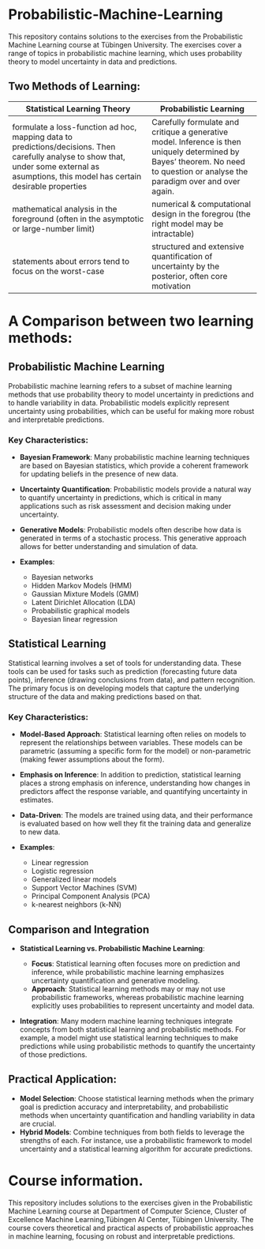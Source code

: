 # Probabilistic-Machine-Learning
This repository contains solutions to the exercises from the Probabilistic Machine Learning course at Tübingen University. The exercises cover a range of topics in probabilistic machine learning, which uses probability theory to model uncertainty in data and predictions.
 

## Two Methods of Learning:
| Statistical Learning Theory | Probabilistic Learning |
|---|---|
|formulate a loss-function ad hoc, mapping data to predictions/decisions. Then carefully analyse to show that, under some external as asumptions, this model has certain desirable properties| Carefully formulate and critique a generative model. Inference is then uniquely determined by Bayes’ theorem. No need to question or analyse the paradigm over and over again. 
|mathematical analysis in the foreground (often in the asymptotic or large-number limit) |numerical & computational design in the foregrou (the right model may be intractable) |
|statements about errors tend to focus on the worst-case|structured and extensive quantification of uncertainty by the posterior, often core motivation |

# A Comparison between two learning methods:

## Probabilistic Machine Learning

Probabilistic machine learning refers to a subset of machine learning methods that use probability theory to model uncertainty in predictions and to handle variability in data. Probabilistic models explicitly represent uncertainty using probabilities, which can be useful for making more robust and interpretable predictions.

### Key Characteristics:

- **Bayesian Framework**: Many probabilistic machine learning techniques are based on Bayesian statistics, which provide a coherent framework for updating beliefs in the presence of new data.

- **Uncertainty Quantification**: Probabilistic models provide a natural way to quantify uncertainty in predictions, which is critical in many applications such as risk assessment and decision making under uncertainty.

- **Generative Models**: Probabilistic models often describe how data is generated in terms of a stochastic process. This generative approach allows for better understanding and simulation of data.

- **Examples**:
  - Bayesian networks
  - Hidden Markov Models (HMM)
  - Gaussian Mixture Models (GMM)
  - Latent Dirichlet Allocation (LDA)
  - Probabilistic graphical models
  - Bayesian linear regression
## Statistical Learning

Statistical learning involves a set of tools for understanding data. These tools can be used for tasks such as prediction (forecasting future data points), inference (drawing conclusions from data), and pattern recognition. The primary focus is on developing models that capture the underlying structure of the data and making predictions based on that.

### Key Characteristics:

- **Model-Based Approach**: Statistical learning often relies on models to represent the relationships between variables. These models can be parametric (assuming a specific form for the model) or non-parametric (making fewer assumptions about the form).

- **Emphasis on Inference**: In addition to prediction, statistical learning places a strong emphasis on inference, understanding how changes in predictors affect the response variable, and quantifying uncertainty in estimates.

- **Data-Driven**: The models are trained using data, and their performance is evaluated based on how well they fit the training data and generalize to new data.

- **Examples**:
  - Linear regression
  - Logistic regression
  - Generalized linear models
  - Support Vector Machines (SVM)
  - Principal Component Analysis (PCA)
  - k-nearest neighbors (k-NN)


## Comparison and Integration

- **Statistical Learning vs. Probabilistic Machine Learning**:
  - **Focus**: Statistical learning often focuses more on prediction and inference, while probabilistic machine learning emphasizes uncertainty quantification and generative modeling.
  - **Approach**: Statistical learning methods may or may not use probabilistic frameworks, whereas probabilistic machine learning explicitly uses probabilities to represent uncertainty and model data.

- **Integration**: Many modern machine learning techniques integrate concepts from both statistical learning and probabilistic methods. For example, a model might use statistical learning techniques to make predictions while using probabilistic methods to quantify the uncertainty of those predictions.

## Practical Application:

- **Model Selection**: Choose statistical learning methods when the primary goal is prediction accuracy and interpretability, and probabilistic methods when uncertainty quantification and handling variability in data are crucial.
- **Hybrid Models**: Combine techniques from both fields to leverage the strengths of each. For instance, use a probabilistic framework to model uncertainty and a statistical learning algorithm for accurate predictions.
# Course information.
This repository includes solutions to the exercises given in the Probabilistic Machine Learning course at Department of Computer Science, Cluster of Excellence Machine Learning,Tübingen AI Center, Tübingen University. The course covers theoretical and practical aspects of probabilistic approaches in machine learning, focusing on robust and interpretable predictions.